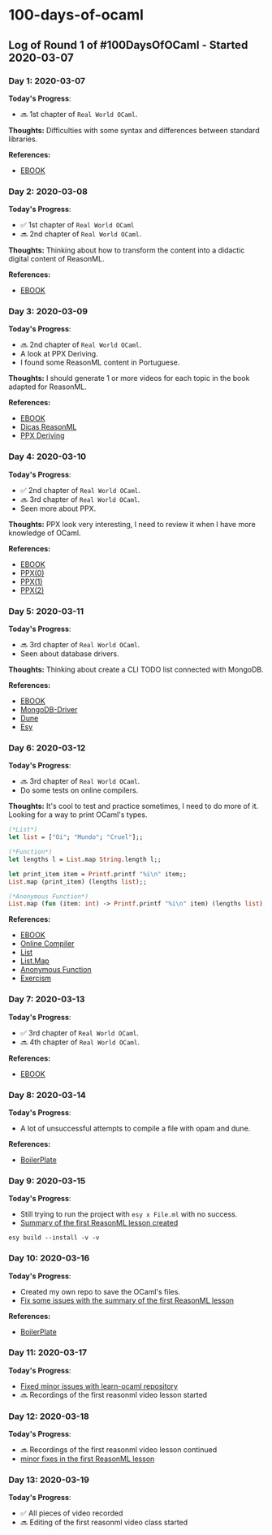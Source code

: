 # 100-days-of-ocaml

## Log of Round 1 of #100DaysOfOCaml - Started 2020-03-07

### Day 1: 2020-03-07

**Today's Progress**: 
- 🔜 1st chapter of `Real World OCaml`.

**Thoughts:** Difficulties with some syntax and differences between standard libraries.

**References:**
* [EBOOK](http://dev.realworldocaml.org/)

### Day 2: 2020-03-08

**Today's Progress**: 
- ✅ 1st chapter of `Real World OCaml`
- 🔜 2nd chapter of `Real World OCaml`.

**Thoughts:** Thinking about how to transform the content into a didactic digital content of ReasonML.

**References:**
* [EBOOK](http://dev.realworldocaml.org/)

### Day 3: 2020-03-09

**Today's Progress**:
- 🔜 2nd chapter of `Real World OCaml`.
- A look at PPX Deriving.
- I found some ReasonML content in Portuguese.

**Thoughts:** I should generate 1 or more videos for each topic in the book adapted for ReasonML.

**References:**
* [EBOOK](http://dev.realworldocaml.org/)
* [Dicas ReasonML](https://medium.com/@oieduardorabelo/o-que-%C3%A9-reasonml-e0a2b6068306)
* [PPX Deriving](https://github.com/ocaml-ppx/ppx_deriving)


### Day 4: 2020-03-10

**Today's Progress**:
- ✅ 2nd chapter of `Real World OCaml`.
- 🔜 3rd chapter of `Real World OCaml`.
- Seen more about PPX.

**Thoughts:** PPX look very interesting, I need to review it when I have more knowledge of OCaml.

**References:**
* [EBOOK](http://dev.realworldocaml.org/)
* [PPX(0)](https://dev.realworldocaml.org/ppx.html)
* [PPX(1)](http://ocamllabs.io/doc/ppx.html)
* [PPX(2)](https://tarides.com/blog/2019-05-09-an-introduction-to-ocaml-ppx-ecosystem)

### Day 5: 2020-03-11

**Today's Progress**:
- 🔜 3rd chapter of `Real World OCaml`.
- Seen about database drivers.

**Thoughts:** Thinking about create a CLI TODO list connected with MongoDB.

**References:**
* [EBOOK](http://dev.realworldocaml.org/)
* [MongoDB-Driver](https://github.com/jmininger/OCaml-MongoDB-driver-tutorial)
* [Dune](https://github.com/ocaml/dune)
* [Esy](https://esy.sh/)

### Day 6: 2020-03-12

**Today's Progress**:
- 🔜 3rd chapter of `Real World OCaml`.
- Do some tests on online compilers.

**Thoughts:** It's cool to test and practice sometimes, I need to do more of it. Looking for a way to print OCaml's types.

```OCaml
(*List*)
let list = ["Oi"; "Mundo"; "Cruel"];;

(*Function*)
let lengths l = List.map String.length l;;

let print_item item = Printf.printf "%i\n" item;;
List.map (print_item) (lengths list);;

(*Anonymous Function*)
List.map (fun (item: int) -> Printf.printf "%i\n" item) (lengths list);; 
```

**References:**
* [EBOOK](http://dev.realworldocaml.org/)
* [Online Compiler](https://www.tutorialspoint.com/compile_ocaml_online.php)
* [List](https://caml.inria.fr/pub/docs/manual-ocaml/libref/List.html)
* [List.Map](https://riptutorial.com/ocaml/example/9125/list-map)
* [Anonymous Function](https://www.cs.cornell.edu/courses/cs3110/2014sp/recitations/3/rec03.html)
* [Exercism](https://exercism.io/tracks/ocaml)

### Day 7: 2020-03-13

**Today's Progress**:
- ✅ 3rd chapter of `Real World OCaml`.
- 🔜 4th chapter of `Real World OCaml`.

**References:**
* [EBOOK](http://dev.realworldocaml.org/)


### Day 8: 2020-03-14

**Today's Progress**:
- A lot of unsuccessful attempts to compile a file with opam and dune.

**References:**
* [BoilerPlate](https://github.com/EduardoRFS/reason-native-boilerplate)

### Day 9: 2020-03-15

**Today's Progress**:
- Still trying to run the project with `esy x File.ml` with no success.
- [Summary of the first ReasonML lesson created](https://github.com/LuizMoratelli/100-days-of-ocaml/blob/master/lesson-1.re)

```shell
esy build --install -v -v
```

### Day 10: 2020-03-16

**Today's Progress**:
- Created my own repo to save the OCaml's files.
- [Fix some issues with the summary of the first ReasonML lesson](https://github.com/LuizMoratelli/100-days-of-ocaml/blob/master/lesson-1.re)

**References:**
* [BoilerPlate](https://github.com/LuizMoratelli/learn-ocaml)

### Day 11: 2020-03-17

**Today's Progress**:
- [Fixed minor issues with learn-ocaml repository](https://github.com/LuizMoratelli/learn-ocaml)
- 🔜 Recordings of the first reasonml video lesson started

### Day 12: 2020-03-18

**Today's Progress**:
- 🔜 Recordings of the first reasonml video lesson continued
- [minor fixes in the first ReasonML lesson](https://github.com/LuizMoratelli/100-days-of-ocaml/blob/master/lesson-1.re)

### Day 13: 2020-03-19

**Today's Progress**:
- ✅ All pieces of video recorded
- 🔜 Editing of the first reasonml video class started
